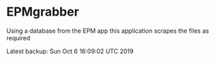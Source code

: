 # EPMgrabber
Using a database from the EPM app this application scrapes the files as required


Latest backup: Sun Oct 6 16:09:02 UTC 2019
